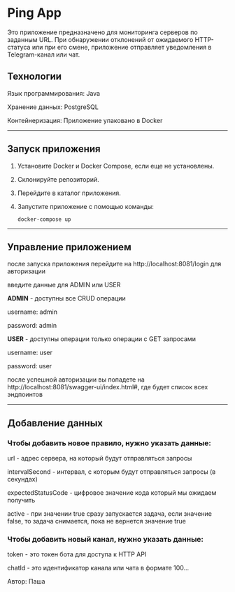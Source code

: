 # Ping App

Это приложение предназначено для мониторинга серверов по заданным URL. При обнаружении отклонений от ожидаемого HTTP-статуса или при его смене, приложение отправляет уведомления в Telegram-канал или чат.

## Технологии
Язык программирования: Java

Хранение данных: PostgreSQL

Контейнеризация: Приложение упаковано в Docker
___
## **Запуск приложения**

1. Установите Docker и Docker Compose, если еще не установлены.

2. Склонируйте репозиторий.
   
4. Перейдите в каталог приложения.
   
6. Запустите приложение с помощью команды:
   ```
   docker-compose up
   
   ```
___
## **Управление приложением**

после запуска приложения перейдите на http://localhost:8081/login для авторизации

введите данные для ADMIN или USER

**ADMIN** - доступны все CRUD операции

username: admin

password: admin


**USER** - доступны операции только операции с GET запросами

username: user

password: user

после успешной авторизации вы попадете на http://localhost:8081/swagger-ui/index.html#,
где будет список всех эндпоинтов
___
## **Добавление данных**

### Чтобы добавить новое правило, нужно указать данные:

url - адрес сервера, на который будут отправляться запросы

intervalSecond - интервал, с которым будут отправляться запросы (в секундах)

expectedStatusCode - цифровое значение кода который мы ожидаем получить

active - при значении true сразу запускается задача, если значение false, то задача снимается, пока не вернется значение true

### Чтобы добавить новый канал, нужно указать данные:

token - это токен бота для доступа к HTTP API

chatId - это идентификатор канала или чата в формате 100...

Автор: 
Паша
